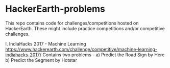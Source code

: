 # HackerEarth-problems

This repo contains code for challenges/competitions hosted on HackerEarth. 
These might include practice competitions and/or competitive challenges.

I. IndiaHacks 2017 - Machine Learning
   https://www.hackerearth.com/challenge/competitive/machine-learning-indiahacks-2017/
   Contains two problems -
   a) Predict the Road Sign by Here 
   b) Predict the Segment by Hotstar


